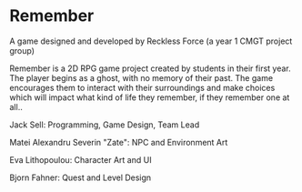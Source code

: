 # Remember
A game designed and developed by Reckless Force 
(a year 1 CMGT project group)

Remember is a 2D RPG game project created by students in their first year. 
The player begins as a ghost, with no memory of their past. 
The game encourages them to interact with their surroundings and make choices which will impact what kind of life they remember, if they remember one at all..

Jack Sell: Programming, Game Design, Team Lead

Matei Alexandru Severin "Zate": NPC and Environment Art

Eva Lithopoulou: Character Art and UI

Bjorn Fahner: Quest and Level Design
